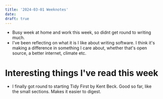 ```yaml
---
title: '2024-03-01 Weeknotes'
date: 
draft: true
---
```

- Busy week at home and work this week, so didnt get round to writing much.
- I've been reflecting on what it is I like about writing software. I think it's making a difference in something I care about, whether that's open source, a better internet, climate etc.

# Interesting things I've read this week
- I finally got round to starting Tidy First by Kent Beck. Good so far, like the small sections. Makes it easier to digest.
